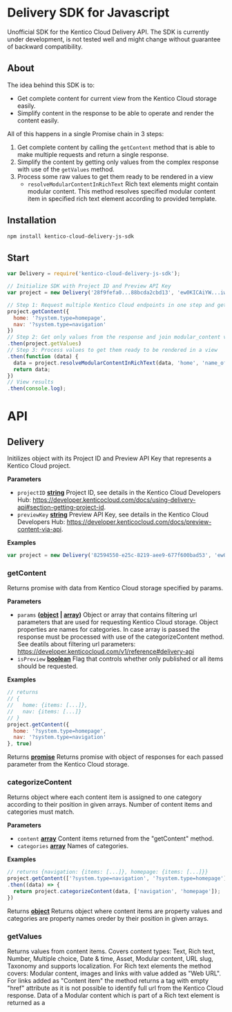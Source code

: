 # Delivery SDK for Javascript

Unofficial SDK for the Kentico Cloud Delivery API. The SDK is currently under development, is not tested well and might change without guarantee of backward compatibility.

## About

The idea behind this SDK is to:

-   Get complete content for current view from the Kentico Cloud storage easily.
-   Simplify content in the response to be able to operate and render the content easily.

All of this happens in a single Promise chain in 3 steps:

1.  Get complete content by calling the `getContent` method that is able to make multiple requests and return a single response.
2.  Simplify the content by getting only values from the complex response with use of the `getValues` method.
3.  Process some raw values to get them ready to be rendered in a view
    -   `resolveModularContentInRichText` Rich text elements might contain modular content. This method resolves specified modular content item in specified rich text element according to provided template.

## Installation

```sh
npm install kentico-cloud-delivery-js-sdk
```

## Start

```javascript
var Delivery = require('kentico-cloud-delivery-js-sdk');

// Initialize SDK with Project ID and Preview API Key
var project = new Delivery('28f9fefa0...88bcda2cbd13', 'ew0KICAiYW...iwNCiAgInR5');

// Step 1: Request multiple Kentico Cloud endpoints in one step and get responses categorized by the key of passing object
project.getContent({
  home: '?system.type=homepage',
  nav: '?system.type=navigation'
})
// Step 2: Get only values from the response and join modular_content values with to appropriate data items
.then(project.getValues)
// Step 3: Process values to get them ready to be rendered in a view  
.then(function (data) {
  data = project.resolveModularContentInRichText(data, 'home', 'name_of_rich_text_field', 'codename_of_modular_item', '<div class="template">{elements.label}</div><span>{system.id}</span>');
  return data;
})
// View results
.then(console.log);
```

# API

<!-- Generated by documentation.js. Update this documentation by updating the source code. -->

## Delivery

Initilizes object with its Project ID and Preview API Key that represents a Kentico Cloud project.

**Parameters**

-   `projectID` **[string](https://developer.mozilla.org/en-US/docs/Web/JavaScript/Reference/Global_Objects/String)** Project ID, see details in the Kentico Cloud Developers Hub: <https://developer.kenticocloud.com/docs/using-delivery-api#section-getting-project-id>.
-   `previewKey` **[string](https://developer.mozilla.org/en-US/docs/Web/JavaScript/Reference/Global_Objects/String)** Preview API Key, see details in the Kentico Cloud Developers Hub: <https://developer.kenticocloud.com/docs/preview-content-via-api>.

**Examples**

```javascript
var project = new Delivery('82594550-e25c-8219-aee9-677f600bad53', 'ew0KICAiYWxnIjo...QvV8puicXQ');
```

### getContent

Returns promise with data from Kentico Cloud storage specified by params.

**Parameters**

-   `params` **([object](https://developer.mozilla.org/en-US/docs/Web/JavaScript/Reference/Global_Objects/Object) \| [array](https://developer.mozilla.org/en-US/docs/Web/JavaScript/Reference/Global_Objects/Array))** Object or array that contains filtering url parameters that are used for requesting Kentico Cloud storage. Object properties are names for categories. In case array is passed the response must be processed with use of the categorizeContent method. See deatils about filtering url parameters: <https://developer.kenticocloud.com/v1/reference#delivery-api>
-   `isPreview` **[boolean](https://developer.mozilla.org/en-US/docs/Web/JavaScript/Reference/Global_Objects/Boolean)** Flag that controls whether only published or all items should be requested.

**Examples**

```javascript
// returns
// {
//   home: {items: [...]},
//   nav: {items: [...]}
// }
project.getContent({
  home: '?system.type=homepage',
  nav: '?system.type=navigation'
}, true)
```

Returns **[promise](https://developer.mozilla.org/en-US/docs/Web/JavaScript/Reference/Global_Objects/Promise)** Returns promise with object of responses for each passed parameter from the Kentico Cloud storage.

### categorizeContent

Returns object where each content item is assigned to one category according to their position in given arrays. Number of content items and categories must match.

**Parameters**

-   `content` **[array](https://developer.mozilla.org/en-US/docs/Web/JavaScript/Reference/Global_Objects/Array)** Content items returned from the "getContent" method.
-   `categories` **[array](https://developer.mozilla.org/en-US/docs/Web/JavaScript/Reference/Global_Objects/Array)** Names of categories.

**Examples**

```javascript
// returns {navigation: {items: [...]}, homepage: {items: [...]}}
project.getContent(['?system.type=navigation', '?system.type=homepage'], false)
.then((data) => {
  return project.categorizeContent(data, ['navigation', 'homepage']);
})
```

Returns **[object](https://developer.mozilla.org/en-US/docs/Web/JavaScript/Reference/Global_Objects/Object)** Returns object where content items are property values and categories are property names oreder by their position in given arrays.

### getValues

Returns values from content items.
Covers content types: Text, Rich text, Number, Multiple choice, Date & time, Asset, Modular content, URL slug, Taxonomy and supports localization.
For Rich text elements the method covers: Modular content, images and links with value added as "Web URL". For links added as "Content item" the method returns a <a> tag with empty "href" attribute as it is not possible to identify full url from the Kentico Cloud response.
Data of a Modular content which is part of a Rich text element is returned as a <script> tag with data in the JSON format inside. The <script> tag is inserted after the <object> tag which represents position of the Modular content in the default Kentico CLoud response.

**Parameters**

-   `content` **[object](https://developer.mozilla.org/en-US/docs/Web/JavaScript/Reference/Global_Objects/Object)** Categorized content items returned from the "categorizeContent" method.
-   `config` **[object](https://developer.mozilla.org/en-US/docs/Web/JavaScript/Reference/Global_Objects/Object)** Optional. Model that describes values you need to get from the data provided through content parameter. If the config parameter is not present the returned object contains the "system" object for each item and values for each property. It is recommeneded not to use the "config" parameter in most scenarions.

**Examples**

```javascript
// Returns
// {
//   homepage: {
//     items: [{
//       system: {
//         id: '...',
//         name: '...'
//       },
//       elements: {
//         page_title: '...',
//         header: '...',
//         logos: [{
//           system: {
//             codename: '...'
//           },
//           elements: {
//             image: ['...'],
//             url: '...'
//           }
//         }]
//       }
//     }
//   }],
//   blog: {
//     items: [{
//       system: {
//         id: '...',
//         name: '...'
//       },
//       elements: {
//         page_title: '...',
//         publish_date: '...',
//         header_image: ['...', '...']
//       }
//     },{
//       system: {
//         id: '...',
//         name: '...'
//       },
//       elements: {
//         page_title: '...',
//         publish_date: '...',
//         header_image: ['...', '...']
//       }
//    }],
//    pagination: {
//      skip: ...,
//      limit: ...,
//      count: ...,
//      next_page: '...'
//    }
// }
project.getContent({
  home: '?system.type=homepage',
  blog: '?system.type=blog_post'
})
.then((data) => {
  return project.getValues(data, {
    home: {
      system: ['id', 'name'],
      elements: ['page_title', 'header', {
        name: 'logos',
        system: ['codename'],
        elements: ['image', 'url']
      }]
    },
    blog: {
      system: ['id', 'name'],
      elements: ['page_title', 'publish_date', 'header_image'],
      pagination: true
    }
  });
});
```

Returns **[object](https://developer.mozilla.org/en-US/docs/Web/JavaScript/Reference/Global_Objects/Object)** Returns structured content items values.

### resolveModularContentInRichText

Returns data containing resolved specified Modular content in specified Rich text element.

**Parameters**

-   `content` **[object](https://developer.mozilla.org/en-US/docs/Web/JavaScript/Reference/Global_Objects/Object)** Data from the Kentico Cloud storage processed by the getValues methods.
-   `categoryName` **[string](https://developer.mozilla.org/en-US/docs/Web/JavaScript/Reference/Global_Objects/String)** Name of a category that has been passed the getContent of categorizeContent methods.
-   `elementName` **[string](https://developer.mozilla.org/en-US/docs/Web/JavaScript/Reference/Global_Objects/String)** Name of field that represents the Rich text element.
-   `modularContentCodeName` **[string](https://developer.mozilla.org/en-US/docs/Web/JavaScript/Reference/Global_Objects/String)** Code name of a modular item that is inside of the Rich text element.
-   `template` **[string](https://developer.mozilla.org/en-US/docs/Web/JavaScript/Reference/Global_Objects/String)** Template that gets rendered in the Rich text element. You can render data from the passed content with use of the macros wrapped in { }.

**Examples**

```javascript
project.getContent({
  home: '?system.type=homepage',
  blog: '?system.type=blog_post'
})
.then(project.getValues)
.then((data) => {
  data = project.resolveModularContentInRichText(data, 'home', 'rich_content_with_modular_content', 'myCodeName', '<div class="foo">{elements.label}</div><span>{system.id}</span>');
  return data;
});
```

Returns **[object](https://developer.mozilla.org/en-US/docs/Web/JavaScript/Reference/Global_Objects/Object)** Returns passed content parameter with processed Rich text element.
